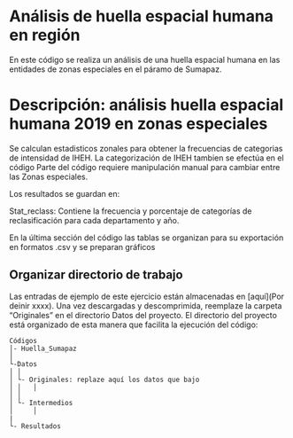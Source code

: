 Análisis de huella espacial humana en región
================
En este código se realiza un análisis de una huella espacial humana en las entidades de zonas especiales en el páramo de Sumapaz. 

# Descripción: análisis huella espacial humana 2019 en zonas especiales
Se calculan estadisticos zonales para obtener la frecuencias de categorias de intensidad de  IHEH. La categorización de IHEH tambien se efectúa en el código 
Parte del código requiere manipulación manual para cambiar entre las Zonas especiales.

Los resultados se guardan en:

Stat_reclass: Contiene la frecuencia y porcentaje de categorías de reclasificación para cada departamento y año.

En la última sección del código las tablas se organizan para su exportación en formatos .csv y se preparan gráficos

## Organizar directorio de trabajo

<a id="ID_seccion1"></a>
Las entradas de ejemplo de este ejercicio están almacenadas en [aquí](Por deinir xxxx).
Una vez descargadas y descomprimida, reemplaze la carpeta “Originales” en el directorio Datos del proyecto.
El directorio del proyecto está organizado de esta manera que facilita la ejecución del
código:

    Códigos
    │- Huella_Sumapaz
    │    
    └-Datos
    │ │
    │ └- Originales: replaze aquí los datos que bajo
    │ │   │
    │ │   
    │ └- Intermedios
    │     │     
    |
    └- Resultados

